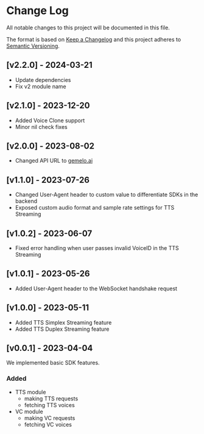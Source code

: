 # Change Log
All notable changes to this project will be documented in this file.

The format is based on [Keep a Changelog](http://keepachangelog.com/)
and this project adheres to [Semantic Versioning](http://semver.org/).

## [v2.2.0] - 2024-03-21

- Update dependencies
- Fix v2 module name

## [v2.1.0] - 2023-12-20

- Added Voice Clone support
- Minor nil check fixes

## [v2.0.0] - 2023-08-02

- Changed API URL to [gemelo.ai](https://gemelo.ai)

## [v1.1.0] - 2023-07-26

- Changed User-Agent header to custom value to differentiate SDKs in the backend
- Exposed custom audio format and sample rate settings for TTS Streaming

## [v1.0.2] - 2023-06-07

- Fixed error handling when user passes invalid VoiceID in the TTS Streaming

## [v1.0.1] - 2023-05-26

- Added User-Agent header to the WebSocket handshake request

## [v1.0.0] - 2023-05-11

- Added TTS Simplex Streaming feature
- Added TTS Duplex Streaming feature

## [v0.0.1] - 2023-04-04

We implemented basic SDK features.

### Added

- TTS module
  - making TTS requests
  - fetching TTS voices
- VC module
  - making VC requests
  - fetching VC voices
